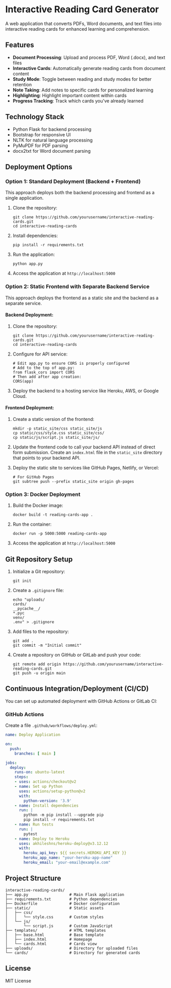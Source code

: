 # Interactive Reading Card Generator

A web application that converts PDFs, Word documents, and text files into interactive reading cards for enhanced learning and comprehension.

## Features

- **Document Processing**: Upload and process PDF, Word (.docx), and text files
- **Interactive Cards**: Automatically generate reading cards from document content
- **Study Mode**: Toggle between reading and study modes for better retention
- **Note Taking**: Add notes to specific cards for personalized learning
- **Highlighting**: Highlight important content within cards
- **Progress Tracking**: Track which cards you've already learned

## Technology Stack

- Python Flask for backend processing
- Bootstrap for responsive UI
- NLTK for natural language processing
- PyMuPDF for PDF parsing
- docx2txt for Word document parsing

## Deployment Options

### Option 1: Standard Deployment (Backend + Frontend)

This approach deploys both the backend processing and frontend as a single application.

1. Clone the repository:
   ```
   git clone https://github.com/yourusername/interactive-reading-cards.git
   cd interactive-reading-cards
   ```

2. Install dependencies:
   ```
   pip install -r requirements.txt
   ```

3. Run the application:
   ```
   python app.py
   ```

4. Access the application at `http://localhost:5000`

### Option 2: Static Frontend with Separate Backend Service

This approach deploys the frontend as a static site and the backend as a separate service.

#### Backend Deployment:

1. Clone the repository:
   ```
   git clone https://github.com/yourusername/interactive-reading-cards.git
   cd interactive-reading-cards
   ```

2. Configure for API service:
   ```
   # Edit app.py to ensure CORS is properly configured
   # Add to the top of app.py:
   from flask_cors import CORS
   # Then add after app creation:
   CORS(app)
   ```

3. Deploy the backend to a hosting service like Heroku, AWS, or Google Cloud.

#### Frontend Deployment:

1. Create a static version of the frontend:
   ```
   mkdir -p static_site/css static_site/js
   cp static/css/style.css static_site/css/
   cp static/js/script.js static_site/js/
   ```

2. Update the frontend code to call your backend API instead of direct form submission.
   Create an `index.html` file in the `static_site` directory that points to your backend API.

3. Deploy the static site to services like GitHub Pages, Netlify, or Vercel:
   ```
   # For GitHub Pages
   git subtree push --prefix static_site origin gh-pages
   ```

### Option 3: Docker Deployment

1. Build the Docker image:
   ```
   docker build -t reading-cards-app .
   ```

2. Run the container:
   ```
   docker run -p 5000:5000 reading-cards-app
   ```

3. Access the application at `http://localhost:5000`

## Git Repository Setup

1. Initialize a Git repository:
   ```
   git init
   ```

2. Create a `.gitignore` file:
   ```
   echo "uploads/
   cards/
   __pycache__/
   *.pyc
   venv/
   .env" > .gitignore
   ```

3. Add files to the repository:
   ```
   git add .
   git commit -m "Initial commit"
   ```

4. Create a repository on GitHub or GitLab and push your code:
   ```
   git remote add origin https://github.com/yourusername/interactive-reading-cards.git
   git push -u origin main
   ```

## Continuous Integration/Deployment (CI/CD)

You can set up automated deployment with GitHub Actions or GitLab CI:

### GitHub Actions

Create a file `.github/workflows/deploy.yml`:

```yaml
name: Deploy Application

on:
  push:
    branches: [ main ]

jobs:
  deploy:
    runs-on: ubuntu-latest
    steps:
    - uses: actions/checkout@v2
    - name: Set up Python
      uses: actions/setup-python@v2
      with:
        python-version: '3.9'
    - name: Install dependencies
      run: |
        python -m pip install --upgrade pip
        pip install -r requirements.txt
    - name: Run tests
      run: |
        pytest
    - name: Deploy to Heroku
      uses: akhileshns/heroku-deploy@v3.12.12
      with:
        heroku_api_key: ${{ secrets.HEROKU_API_KEY }}
        heroku_app_name: "your-heroku-app-name"
        heroku_email: "your-email@example.com"
```

## Project Structure

```
interactive-reading-cards/
├── app.py                  # Main Flask application
├── requirements.txt        # Python dependencies
├── Dockerfile              # Docker configuration
├── static/                 # Static assets
│   ├── css/
│   │   └── style.css       # Custom styles
│   └── js/
│       └── script.js       # Custom JavaScript
├── templates/              # HTML templates
│   ├── base.html           # Base template
│   ├── index.html          # Homepage
│   └── cards.html          # Cards view
├── uploads/                # Directory for uploaded files
└── cards/                  # Directory for generated cards
```

## License

MIT License
